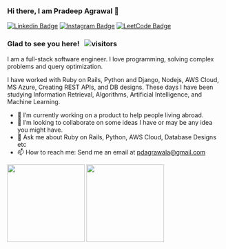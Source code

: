 ### Hi there, I am Pradeep Agrawal 👋

[![Linkedin Badge](https://img.shields.io/badge/-LinkedIn-0e76a8?style=flat-square&logo=Linkedin&logoColor=white)](https://www.linkedin.com/in/pdagrawal/)
[![Instagram Badge](https://img.shields.io/badge/-Instagram-e4405f?style=flat-square&logo=Instagram&logoColor=white)](https://www.instagram.com/pd_agrawal/)
[![LeetCode Badge](https://img.shields.io/badge/-LeetCode-ffa218?style=flat-square&logo=Leetcode&logoColor=white)](https://leetcode.com/pdagrawal/)

### Glad to see you here! &nbsp; ![visitors](https://visitor-badge.laobi.icu/badge?page_id=pdagrawal.pdagrawal)

I am a full-stack software engineer. I love programming, solving complex problems and query optimization.

I have worked with Ruby on Rails, Python and Django, Nodejs, AWS Cloud, MS Azure, Creating REST APIs, and DB designs. These days I have been studying Information Retrieval, Algorithms, Artificial Intelligence, and Machine Learning.

- 🔭 I’m currently working on a product to help people living abroad.
- 👯 I’m looking to collaborate on some ideas I have or may be any idea you might have.
- 💬 Ask me about Ruby on Rails, Python, AWS Cloud, Database Designs etc
- 📫 How to reach me: Send me an email at pdagrawala@gmail.com

<p>
  <img height="180em" src="https://github-readme-stats.vercel.app/api?username=pdagrawal&show_icons=true&hide_border=true&&count_private=true&include_all_commits=true" />
  <img height="180em" src="https://github-readme-stats.vercel.app/api/top-langs/?username=pdagrawal&show_icons=true&hide_border=true&layout=compact&langs_count=8"/>
</p>
